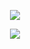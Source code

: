 <p align="center"><img align="center" src="https://github-readme-stats.vercel.app/api?username=conjfrnk&show_icons=true&include_all_commits=true&count_private=true&title_color=05bc79&text_color=0fa8cd&icon_color=2472c8&bg_color=262a33">

<p align="center"><img align="center" src="https://github-readme-stats.vercel.app/api/top-langs/?username=conjfrnk&show_icons=true&title_color=05bc79&text_color=0fa8cd&icon_color=2472c8&bg_color=262a33">

<!--
**conjfrnk/conjfrnk** is a ✨ _special_ ✨ repository because its `README.md` (this file) appears on your GitHub profile.

Here are some ideas to get you started:

- 🔭 I’m currently working on ...
- 🌱 I’m currently learning ...
- 👯 I’m looking to collaborate on ...
- 🤔 I’m looking for help with ...
- 💬 Ask me about ...
- 📫 How to reach me: ...
- 😄 Pronouns: ...
- ⚡ Fun fact: ...
-->
